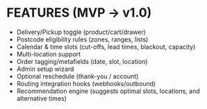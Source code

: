 # FEATURES (MVP → v1.0)
- Delivery/Pickup toggle (product/cart/drawer)
- Postcode eligibility rules (zones, ranges, lists)
- Calendar & time slots (cut-offs, lead times, blackout, capacity)
- Multi-location support
- Order tagging/metafields (date, slot, location)
- Admin setup wizard
- Optional reschedule (thank-you / account)
- Routing integration hooks (webhooks/outbound)
- Recommendation engine (suggests optimal slots, locations, and alternative times)
